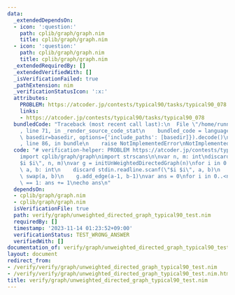 ```yaml
---
data:
  _extendedDependsOn:
  - icon: ':question:'
    path: cplib/graph/graph.nim
    title: cplib/graph/graph.nim
  - icon: ':question:'
    path: cplib/graph/graph.nim
    title: cplib/graph/graph.nim
  _extendedRequiredBy: []
  _extendedVerifiedWith: []
  _isVerificationFailed: true
  _pathExtension: nim
  _verificationStatusIcon: ':x:'
  attributes:
    PROBLEM: https://atcoder.jp/contests/typical90/tasks/typical90_078
    links:
    - https://atcoder.jp/contests/typical90/tasks/typical90_078
  bundledCode: "Traceback (most recent call last):\n  File \"/home/runner/.local/lib/python3.10/site-packages/onlinejudge_verify/documentation/build.py\"\
    , line 71, in _render_source_code_stat\n    bundled_code = language.bundle(stat.path,\
    \ basedir=basedir, options={'include_paths': [basedir]}).decode()\n  File \"/home/runner/.local/lib/python3.10/site-packages/onlinejudge_verify/languages/nim.py\"\
    , line 86, in bundle\n    raise NotImplementedError\nNotImplementedError\n"
  code: "# verification-helper: PROBLEM https://atcoder.jp/contests/typical90/tasks/typical90_078\n\
    import cplib/graph/graph\nimport strscans\n\nvar n, m: int\ndiscard stdin.readline.scanf(\"\
    $i $i\", n, m)\nvar g = initUnWeightedDirectedGraph(n)\nfor i in 0..<m:\n    var\
    \ a, b: int\n    discard stdin.readline.scanf(\"$i $i\", a, b)\n    if b > a:\
    \ swap(a, b)\n    g.add_edge(a-1, b-1)\nvar ans = 0\nfor i in 0..<n:\n    if g.edges[i].len\
    \ == 1: ans += 1\necho ans\n"
  dependsOn:
  - cplib/graph/graph.nim
  - cplib/graph/graph.nim
  isVerificationFile: true
  path: verify/graph/unweighted_directed_graph_typical90_test.nim
  requiredBy: []
  timestamp: '2023-11-14 01:23:52+09:00'
  verificationStatus: TEST_WRONG_ANSWER
  verifiedWith: []
documentation_of: verify/graph/unweighted_directed_graph_typical90_test.nim
layout: document
redirect_from:
- /verify/verify/graph/unweighted_directed_graph_typical90_test.nim
- /verify/verify/graph/unweighted_directed_graph_typical90_test.nim.html
title: verify/graph/unweighted_directed_graph_typical90_test.nim
---
```

